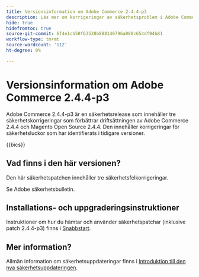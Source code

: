 ```yaml
---
title: Versionsinformation om Adobe Commerce 2.4.4-p3
description: Läs mer om korrigeringar av säkerhetsproblem i Adobe Commerce version 2.4.4-p3.
hide: true
hidefromtoc: true
source-git-commit: 6f4e1cb50f63538b888140796a088c654df94b81
workflow-type: tm+mt
source-wordcount: '112'
ht-degree: 0%

---
```



# Versionsinformation om Adobe Commerce 2.4.4-p3

Adobe Commerce 2.4.4-p3 är en säkerhetsrelease som innehåller tre säkerhetskorrigeringar som förbättrar driftsättningen av Adobe Commerce 2.4.4 och Magento Open Source 2.4.4. Den innehåller korrigeringar för säkerhetsluckor som har identifierats i tidigare versioner.

{{bics}}

## Vad finns i den här versionen?

Den här säkerhetspatchen innehåller tre säkerhetsfelkorrigeringar.

Se Adobe säkerhetsbulletin.

## Installations- och uppgraderingsinstruktioner

Instruktioner om hur du hämtar och använder säkerhetspatchar (inklusive patch 2.4.4-p3) finns i [Snabbstart](../../../installation/composer.md).

## Mer information?

Allmän information om säkerhetsuppdateringar finns i [Introduktion till den nya säkerhetsuppdateringen](https://community.magento.com/t5/Magento-DevBlog/Introducing-the-New-Security-Patch-Release/ba-p/141287).
